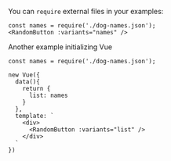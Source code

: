 You can `require` external files in your examples:

    const names = require('./dog-names.json');
    <RandomButton :variants="names" />

Another example initializing Vue

    const names = require('./dog-names.json');

    new Vue({
      data(){
        return {
          list: names
        }
      },
      template: `
        <div>
          <RandomButton :variants="list" />
        </div>
      `
    })
